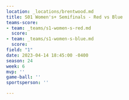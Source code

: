 ```yaml
---
location: _locations/brentwood.md
title: S01 Women's+ Semifinals - Red vs Blue
teams-score:
- team: _teams/s1-women-s-red.md
  score: 
- team: _teams/s1-women-s-blue.md
  score: 
field: "1"
date: 2023-04-14 18:45:00 -0400
season: 24
week: 6
mvp: ''
game-ball: ''
sportsperson: ''

---
```

